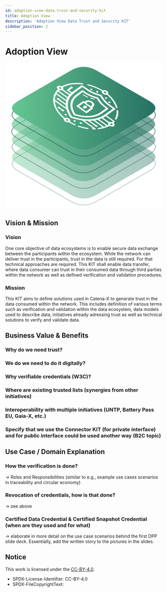 ```yaml
---
id: adoption-view-data-trust-and-security-kit
title: Adoption View
description: 'Adoption View Data Trust and Security KIT'
sidebar_position: 2
---
```


# Adoption View

![Data Trust and Security KIT Logo](./assets/data-trust-and-security-kit-logo.svg)
## Vision & Mission

### Vision
One core objective of data ecosystems is to enable secure data exchange between the participants within the ecosystem.
While the network can deliver trust in the participants, trust in the data is still required.
For that technical approaches are required. 
This KIT shall enable data transfer, where data consumer can trust in their consumed data through third parties within the network as well as defined verification and validation procedures. 

### Mission
This KIT aims to define solutions used in Catena-X to generate trust in the data consumed within the network.
This  includes definition of various terms such as verification and validation within the data ecosystem, data models used to describe data, initiatives already adressing trust as well as technical solutions to verify and validate data.

## Business Value & Benefits

### Why do we need trust?

### We do we need to do it digitally?
### Why verifiable credentials (W3C)?
### Where are existing trusted lists (synergies from other initiatives)
### Interoperability with multiple initiatives (UNTP, Battery Pass EU, Gaia-X, etc.)
### Specify that we use the Connector KIT (for private interface) and for public interface could be used another way (B2C topic)

## Use Case / Domain Explanation

### How the verification is done?
-> Roles and Responsibilities (similar to e.g., example use cases scenarios in traceability and circular economy)

### Revocation of credentials, how is that done?
-> see above

### Certified Data Credential & Certified Snapshot Credential (when are they used and for what)
-> elaborate in more detail on the use case scenarios behind the first DPP slide deck. Essentially, add the written story to the pictures in the slides.


## Notice
This work is licensed under the [CC-BY-4.0](https://creativecommons.org/licenses/by/4.0/legalcode).

- SPDX-License-Identifier: CC-BY-4.0
- SPDX-FileCopyrightText: 